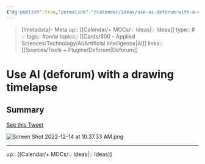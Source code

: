 ```yaml
---
{"dg-publish":true,"permalink":"/calendar/ideas/use-ai-deforum-with-a-drawing-timelapse/"}
---
```


> [!metadata]- Meta
> up:: [[Calendar/+ MOCs/💡 Ideas\|💡 Ideas]]
> type:: #💡
> tags::  #on/ai 
> topics:: [[Cards/600 - Applied Sciences/Technology/AI/Artificial Intelligence\|AI]]
> links:: [[Sources/Tools + Plugins/Deforum\|Deforum]]

# Use AI (deforum) with a drawing timelapse

## Summary

[See this Tweet](https://twitter.com/eatpaint3000/status/1602678163548811266?s=57&t=rd--hDTdiMytK0sw9tPwhg)

![Screen Shot 2022-12-14 at 10.37.33 AM.png](/img/user/Extras/Attachments/Screen%20Shot%202022-12-14%20at%2010.37.33%20AM.png)

---
up:: [[Calendar/+ MOCs/💡 Ideas\|💡 Ideas]]

